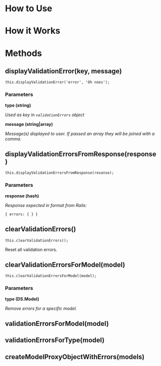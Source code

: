 # How to Use

# How it Works

# Methods

## displayValidationError(key, message)

```
this.displayValidationError('error', 'Oh noes');
```

### Parameters

**type (string)**

*Used as key in `validationErrors` object*

**message (string|array)**

*Message(s) displayed to user. If passed an array they will be joined with a comma.*


## displayValidationErrorsFromResponse(response)

```
this.displayValidationErrorsFromResponse(resonse);
```

### Parameters

**response (hash)**

*Response expected in format from Rails:*

```
{ errors: { } }
```

## clearValidationErrors()

```
this.clearValidationErrors();
```

Reset all validation errors.

## clearValidationErrorsForModel(model)

```
this.clearValidationErrorsForModel(model);
```

### Parameters

**type (DS.Model)**

*Remove errors for a specific model.*


## validationErrorsForModel(model)

## validationErrorsForType(model)

## createModelProxyObjectWithErrors(models)